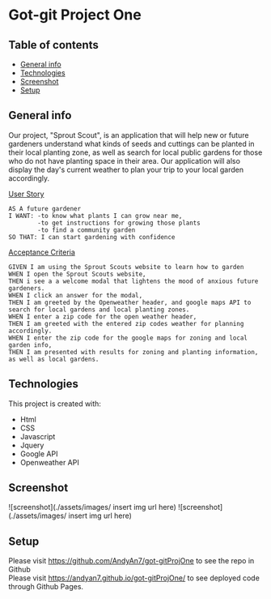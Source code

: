 # Got-git Project One

## Table of contents
* [General info](#general-info)
* [Technologies](#technologies)
* [Screenshot](#Screenshot)
* [Setup](#setup)

## General info

Our project, "Sprout Scout", is an application that will help new or future gardeners understand what kinds of seeds and cuttings can be planted in their local
planting zone, as well as search for local public gardens for those who do not have planting space in their area. Our application will also display the day's current weather to plan your trip to your local garden accordingly.


<ins>User Story</ins>

```
AS A future gardener
I WANT: -to know what plants I can grow near me,
        -to get instructions for growing those plants
        -to find a community garden
SO THAT: I can start gardening with confidence
```
<ins>Acceptance Criteria</ins>

```
GIVEN I am using the Sprout Scouts website to learn how to garden 
WHEN I open the Sprout Scouts website, 
THEN i see a a welcome modal that lightens the mood of anxious future gardeners.
WHEN I click an answer for the modal, 
THEN I am greeted by the Openweather header, and google maps API to search for local gardens and local planting zones.
WHEN I enter a zip code for the open weather header,
THEN I am greeted with the entered zip codes weather for planning accordingly.
WHEN I enter the zip code for the google maps for zoning and local garden info,
THEN I am presented with results for zoning and planting information, as well as local gardens.

```
	
## Technologies
This project is created with:
* Html
* CSS
* Javascript
* Jquery
* Google API
* Openweather API

## Screenshot
![screenshot](./assets/images/ insert img url here)
![screenshot](./assets/images/ insert img url here)

## Setup

Please visit https://github.com/AndyAn7/got-gitProjOne to see the repo in Github
<br/>
Please visit https://andyan7.github.io/got-gitProjOne/ to see deployed code through Github Pages.
